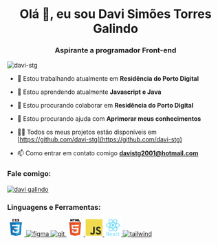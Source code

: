 <h1 align="center">Olá 👋, eu sou Davi Simões Torres Galindo</h1>
<h3 align="center">Aspirante a programador Front-end</h3>

<p align="left"> <img src="https://komarev.com/ghpvc/?username=davi-stg&label=Profile%20views&color=0e75b6&style=flat" alt="davi-stg" /> </p>

- 🔭 Estou trabalhando atualmente em **Residência do Porto Digital**

- 🌱 Estou aprendendo atualmente **Javascript e Java**

- 👯 Estou procurando colaborar em **Residência do Porto Digital**

- 🤝 Estou procurando ajuda com **Aprimorar meus conhecimentos**

- 👨‍💻 Todos os meus projetos estão disponíveis em [https://github.com/davi-stg](https://github.com/davi-stg)

- 📫 Como entrar em contato comigo **davistg2001@hotmail.com**

<h3 align="left">Fale comigo:</h3>
<p align="left">
<a href="https://linkedin.com/in/davi galindo" target="blank"><img align="center" src="https://raw.githubusercontent.com/rahuldkjain/github-profile-readme-generator/master/src/images/icons/Social/linked-in-alt.svg" alt="davi galindo" height="30" width="40" /></a>
</p>

<h3 align="left">Linguagens e Ferramentas:</h3>
<p align="left"> <a href="https://www.w3schools.com/css/" target="_blank" rel="noreferrer"> <img src="https://raw.githubusercontent.com/devicons/devicon/master/icons/css3/css3-original-wordmark.svg" alt="css3" width="40" height="40"/> </a> <a href="https://www.figma.com/" target="_blank" rel="noreferrer"> <img src="https://www.vectorlogo.zone/logos/figma/figma-icon.svg" alt="figma" width="40" height="40"/> </a> <a href="https://git-scm.com/" target="_blank" rel="noreferrer"> <img src="https://www.vectorlogo.zone/logos/git-scm/git-scm-icon.svg" alt="git" width="40" height="40"/> </a> <a href="https://www.w3.org/html/" target="_blank" rel="noreferrer"> <img src="https://raw.githubusercontent.com/devicons/devicon/master/icons/html5/html5-original-wordmark.svg" alt="html5" width="40" height="40"/> </a> <a href="https://developer.mozilla.org/en-US/docs/Web/JavaScript" target="_blank" rel="noreferrer"> <img src="https://raw.githubusercontent.com/devicons/devicon/master/icons/javascript/javascript-original.svg" alt="javascript" width="40" height="40"/> </a> <a href="https://reactjs.org/" target="_blank" rel="noreferrer"> <img src="https://raw.githubusercontent.com/devicons/devicon/master/icons/react/react-original-wordmark.svg" alt="react" width="40" height="40"/> </a> <a href="https://tailwindcss.com/" target="_blank" rel="noreferrer"> <img src="https://www.vectorlogo.zone/logos/tailwindcss/tailwindcss-icon.svg" alt="tailwind" width="40" height="40"/> </a> </p>
